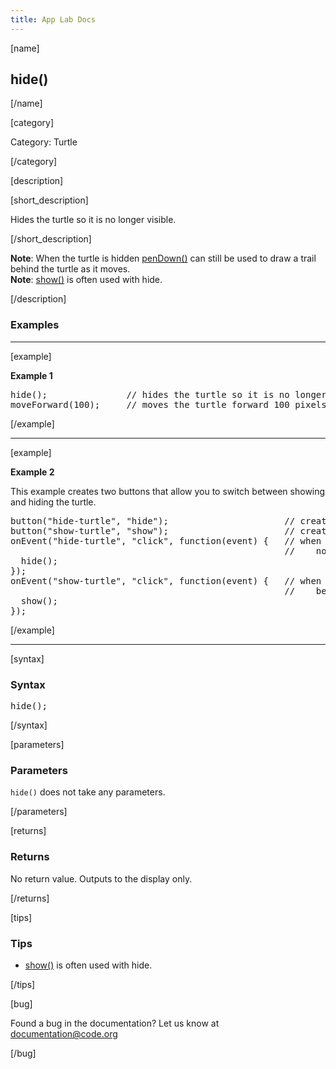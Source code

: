 ```yaml
---
title: App Lab Docs
---
```


[name]

## hide()

[/name]


[category]

Category: Turtle

[/category]

[description]

[short_description]

Hides the turtle so it is no longer visible.

[/short_description]

**Note**: When the turtle is hidden [penDown()](/applab/docs/penDown) can still be used to draw a trail behind the turtle as it moves.  
**Note**: [show()](/applab/docs/show) is often used with hide.

[/description]

### Examples
____________________________________________________

[example]

**Example 1**

<pre>
hide();               // hides the turtle so it is no longer visible
moveForward(100);     // moves the turtle forward 100 pixels
</pre>

[/example]

____________________________________________________

[example]

**Example 2**

This example creates two buttons that allow you to switch between showing and hiding the turtle.

<pre>
button("hide-turtle", "hide");                      // creates a hide button
button("show-turtle", "show");                      // creates a show button
onEvent("hide-turtle", "click", function(event) {   // when the hide button is clicked the turtle will
                                                    //    no longer be visible
  hide();
});
onEvent("show-turtle", "click", function(event) {   // when the show button is clicked the turtle will
                                                    //    be visible
  show();
});
</pre>


[/example]

____________________________________________________

[syntax]

### Syntax
<pre>
hide();
</pre>

[/syntax]

[parameters]

### Parameters
`hide()` does not take any parameters.

[/parameters]

[returns]

### Returns
No return value. Outputs to the display only.

[/returns]

[tips]

### Tips
- [show()](/applab/docs/show) is often used with hide.

[/tips]

[bug]

Found a bug in the documentation? Let us know at documentation@code.org

[/bug]
